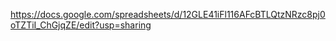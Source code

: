 https://docs.google.com/spreadsheets/d/12GLE41iFl116AFcBTLQtzNRzc8pj0oTZTiI_ChGjqZE/edit?usp=sharing